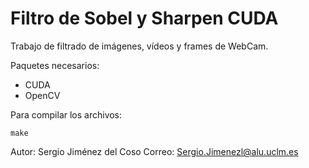 # Filtro de Sobel y Sharpen CUDA

Trabajo de filtrado de imágenes, vídeos y frames de WebCam.

Paquetes necesarios:
-   CUDA
-   OpenCV

Para compilar los archivos:

    make


Autor: Sergio Jiménez del Coso
Correo: Sergio.Jimenezl@alu.uclm.es
